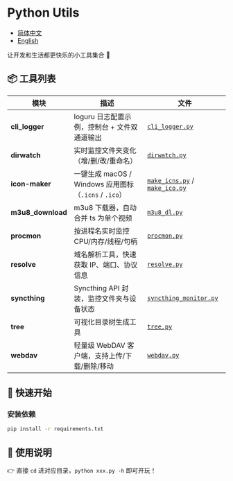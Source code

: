# Python Utils

- [简体中文](README.md)
- [English](README.en.md)

让开发和生活都更快乐的小工具集合 🧰

## 📦 工具列表

| 模块 | 描述 | 文件 |
|---|---|---|
| **cli_logger** | loguru 日志配置示例，控制台 + 文件双通道输出 | [`cli_logger.py`](cli_logger/cli_logger.py) |
| **dirwatch** | 实时监控文件夹变化（增/删/改/重命名） | [`dirwatch.py`](dirwatch/dirwatch.py) |
| **icon-maker** | 一键生成 macOS / Windows 应用图标（`.icns` / `.ico`） | [`make_icns.py`](icon-maker/make_icns.py) / [`make_ico.py`](icon-maker/make_ico.py) |
| **m3u8_download** | m3u8 下载器，自动合并 ts 为单个视频 | [`m3u8_dl.py`](m3u8_download/m3u8_dl.py) |
| **procmon** | 按进程名实时监控 CPU/内存/线程/句柄 | [`procmon.py`](procmon/procmon.py) |
| **resolve** | 域名解析工具，快速获取 IP、端口、协议信息 | [`resolve.py`](resolve/resolve.py) |
| **syncthing** | Syncthing API 封装，监控文件夹与设备状态 | [`syncthing_monitor.py`](syncthing/syncthing_monitor.py) |
| **tree** | 可视化目录树生成工具 | [`tree.py`](tree/tree.py) |
| **webdav** | 轻量级 WebDAV 客户端，支持上传/下载/删除/移动 | [`webdav.py`](webdav/webdav.py) |

## 🚀 快速开始

### 安装依赖

```bash
pip install -r requirements.txt
```

## 📖 使用说明

👉 直接 `cd` 进对应目录，`python xxx.py -h` 即可开玩！

